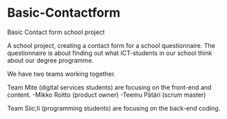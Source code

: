 # Basic-Contactform
Basic Contact form school project
 
A school project, creating a contact form for a school questionnaire. The questionnaire is about finding out what ICT-students in our school think about our degree programme.
 
 We have two teams working together.
 
 Team Mite
 (digital services students) are focusing on the front-end and content.
 -Mikko Roitto (product owner)
 -Teemu Pätäri (scrum master)
 
 Team Siic;li
 (programming students) are focusing on the back-end coding.
 
